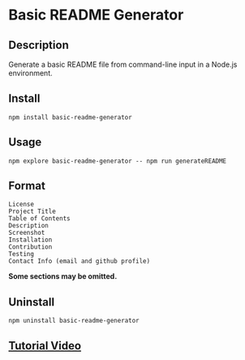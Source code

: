 # Basic README Generator
## **Description**

Generate a basic README file from command-line input in a Node.js environment.
## **Install**

```shell
npm install basic-readme-generator
```
## **Usage**

```shell
npm explore basic-readme-generator -- npm run generateREADME
```
## **Format**
```
License
Project Title
Table of Contents
Description
Screenshot
Installation
Contribution
Testing
Contact Info (email and github profile)
```
**Some sections may be omitted.**

## **Uninstall**

```shell
npm uninstall basic-readme-generator
```

## **[Tutorial Video](https://youtu.be/w7k2tMFHB4s)**
